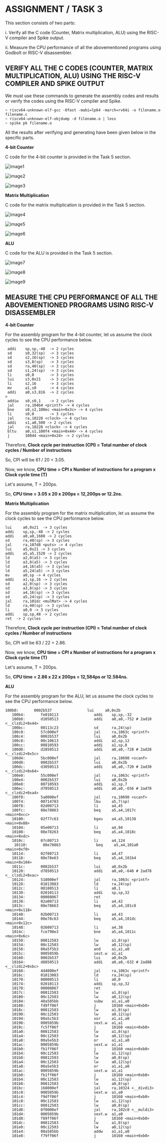 # ASSIGNMENT / TASK 3 #

This section consists of two parts:

i. Verify all the C code (Counter, Matrix multiplication, ALU) using the RISC-V compiler and Spike output.

ii. Measure the CPU performance of all the abovementioned programs using Godbolt or RISC-V disassembler.

## VERIFY ALL THE C CODES (COUNTER, MATRIX MULTIPLICATION, ALU) USING THE RISC-V COMPILER AND SPIKE OUTPUT ##

We must use these commands to generate the assembly codes and results or verify the codes using the RISC-V compiler and Spike.
```
~ riscv64-unknown-elf-gcc -Ofast -mabi=lp64 -march=rv64i -o filename.o filename.c
~ riscv64-unknown-elf-objdump -d filename.o | less
~ spike pk filename.o
```
All the results after verifying and generating have been given below in the specific parts.

**4-bit Counter**

 C code for the 4-bit counter is provided in the Task 5 section. 

![image1](/week2/task5/RISCV_commands_counter.png)

![image2](/week2/task5/counter_assembly.png)

![image3](/week2/task5/spike_output_counter.png)


**Matrix Multiplication**

 C code for the matrix multiplication is provided in the Task 5 section. 

![image4](/week2/task5/RISCV_commands_matmul.png)

![image5](/week2/task5/matmul_assembly.png)

![image6](/week2/task5/spike_output_matmul.png)

**ALU**

 C code for the ALU is provided in the Task 5 section. 

![image7](/week2/task5/RISCV_commands_ALU.png)

![image8](/week2/task5/ALU_assembly.png)

![image9](/week2/task5/spike_output_ALU.png)

## MEASURE THE CPU PERFORMANCE OF ALL THE ABOVEMENTIONED PROGRAMS USING RISC-V DISASSEMBLER ##

**4-bit Counter**

For the assembly program for the 4-bit counter, let us assume the clock cycles to see the CPU performance below.
```
 addi    sp,sp,-48  -> 2 cycles
 sd      s0,32(sp)  -> 3 cycles
 sd      s2,16(sp)  -> 3 cycles
 sd      s3,8(sp)   -> 3 cycles
 sd      ra,40(sp)  -> 3 cycles
 sd      s1,24(sp)  -> 3 cycles
 li      s0,0       -> 3 cycles
 lui     s3,0x21    -> 3 cycles
 li      s2,16      -> 3 cycles
 mv      a1,s0      -> 4 cycles
 addi    a0,s3,816  -> 2 cycles
>
 addiw   s0,s0,1    -> 2 cycles
 jal     ra,104b4 <printf> -> 4 cycles
 bne     s0,s2,100ec <main+0x3c> -> 4 cycles
 li      s0,0       -> 3 cycles
 jal     ra,10228 <clock> -> 4 cycles
 addi    s1,a0,500 -> 2 cycles
 jal     ra,10228 <clock> -> 4 cycles
 bltu    a0,s1,100f4 <main+0x44> -> 4 cycles
 j       100d4 <main+0x24> -> 2 cycles
```
Therefore, 
**Clock cycle per instruction (CPI) = Total number of clock cycles / Number of instructions**

So, CPI will be 61 / 20 = 3.05.

Now, we know, **CPU time = CPI x Number of instructions for a program x Clock cycle time (T)**

Let's assume, T = 200ps.

So, **CPU time = 3.05 x 20 x 200ps = 12,200ps or 12.2ns.**

**Matrix Multiplication**

For the assembly program for the matrix multiplication, let us assume the clock cycles to see the CPU performance below.
```
lui     a0,0x21  -> 3 cycles
addi    sp,sp,-48 -> 2 cycles
addi    a0,a0,1608 -> 2 cycles
sd      ra,40(sp) -> 3 cycles
jal     ra,107d8 <puts> -> 4 cycles
lui     a5,0x21 -> 3 cycles
addi    a5,a5,1520 -> 2 cycles
ld      a2,0(a5) -> 3 cycles
ld      a3,8(a5) -> 3 cycles
ld      a4,16(a5) -> 3 cycles
ld      a5,24(a5) -> 3 cycles
mv      a0,sp -> 4 cycles
addi    a1,sp,16 -> 2 cycles
sd      a2,0(sp) -> 3 cycles
sd      a3,8(sp) -> 3 cycles
sd      a4,16(sp) -> 3 cycles
sd      a5,24(sp) -> 3 cycles
jal     ra,101dc <mulMat> -> 4 cycles
ld      ra,40(sp) -> 3 cycles
li      a0,0 -> 3 cycles
addi    sp,sp,48 -> 2 cycles
ret  -> 2 cycles
```
Therefore, 
**Clock cycle per instruction (CPI) = Total number of clock cycles / Number of instructions**

So, CPI will be 63 / 22 = 2.86.

Now, we know, **CPU time = CPI x Number of instructions for a program x Clock cycle time (T)**

Let's assume, T = 200ps.

So, **CPU time = 2.86 x 22 x 200ps = 12,584ps or 12.584ns.**

**ALU**

For the assembly program for the ALU, let us assume the clock cycles to see the CPU performance below.
```
100b0:       0002b537                lui     a0,0x2b
   100b4:       fe010113                addi    sp,sp,-32
   100b8:       d1050513                addi    a0,a0,-752 # 2ad10 <__clzdi2+0x44>
   100bc:       00113c23                sd      ra,24(sp)
   100c0:       57c000ef                jal     ra,1063c <printf>
   100c4:       0002b537                lui     a0,0x2b
   100c8:       00c10613                addi    a2,sp,12
   100cc:       00810593                addi    a1,sp,8
   100d0:       d2850513                addi    a0,a0,-728 # 2ad28 <__clzdi2+0x5c>
   100d4:       5bc000ef                jal     ra,10690 <scanf>
   100d8:       0002b537                lui     a0,0x2b
   100dc:       d3050513                addi    a0,a0,-720 # 2ad30 <__clzdi2+0x64>
   100e0:       55c000ef                jal     ra,1063c <printf>
   100e4:       0002b537                lui     a0,0x2b
   100e8:       00710593                addi    a1,sp,7
   100ec:       d7050513                addi    a0,a0,-656 # 2ad70 <__clzdi2+0xa4>
   100f0:       5a0000ef                jal     ra,10690 <scanf>
   100f4:       00714783                lbu     a5,7(sp)
   100f8:       02d00713                li      a4,45
   100fc:       08e78063                beq     a5,a4,1017c <main+0xcc>
   10100:       02f77c63                bgeu    a4,a5,10138 <main+0x88>
   10104:       05e00713                li      a4,94
   10108:       08e78263                beq     a5,a4,1018c <main+0xdc>
   1010c:       07c00713                li      a4,124
    10110:       08e78863                beq     a5,a4,101a0 <main+0xf0>
   10114:       02f00713                li      a4,47
   10118:       08e78e63                beq     a5,a4,101b4 <main+0x104>
   1011c:       0002b537                lui     a0,0x2b
   10120:       d7850513                addi    a0,a0,-648 # 2ad78 <__clzdi2+0xac>
   10124:       518000ef                jal     ra,1063c <printf>
   10128:       01813083                ld      ra,24(sp)
   1012c:       00100513                li      a0,1
   10130:       02010113                addi    sp,sp,32
   10134:       00008067                ret
   10138:       02a00713                li      a4,42
   1013c:       08e78663                beq     a5,a4,101c8 <main+0x118>
   10140:       02b00713                li      a4,43
   10144:       08e78c63                beq     a5,a4,101dc <main+0x12c>
   10148:       02600713                li      a4,38
   1014c:       fce798e3                bne     a5,a4,1011c <main+0x6c>
   10150:       00812583                lw      a1,8(sp)
   10154:       00c12503                lw      a0,12(sp)
   10158:       00a5f5b3                and     a1,a1,a0
   1015c:       0005859b                sext.w  a1,a1
   10160:       0002b537                lui     a0,0x2b
   10164:       d8850513                addi    a0,a0,-632 # 2ad88 <__clzdi2+0xbc>
   10168:       4d4000ef                jal     ra,1063c <printf>
   1016c:       01813083                ld      ra,24(sp)
   10170:       00000513                li      a0,0
   10174:       02010113                addi    sp,sp,32
   10178:       00008067                ret
   1017c:       00812583                lw      a1,8(sp)
   10180:       00c12503                lw      a0,12(sp)
   10184:       40a585bb                subw    a1,a1,a0
   10188:       fd9ff06f                j       10160 <main+0xb0>
   1018c:       00812583                lw      a1,8(sp)
   10190:       00c12503                lw      a0,12(sp)
   10194:       00a5c5b3                xor     a1,a1,a0
   10198:       0005859b                sext.w  a1,a1
   1019c:       fc5ff06f                j       10160 <main+0xb0>
   101a0:       00812583                lw      a1,8(sp)
   101a4:       00c12503                lw      a0,12(sp)
   101a8:       00a5e5b3                or      a1,a1,a0
   101ac:       0005859b                sext.w  a1,a1
   101b0:       fb1ff06f                j       10160 <main+0xb0>
   101b4:       00c12583                lw      a1,12(sp)
   101b8:       00812503                lw      a0,8(sp)
   101a4:       00c12503                lw      a0,12(sp)
   101a8:       00a5e5b3                or      a1,a1,a0
   101ac:       0005859b                sext.w  a1,a1
   101b0:       fb1ff06f                j       10160 <main+0xb0>
   101b4:       00c12583                lw      a1,12(sp)
   101b8:       00812503                lw      a0,8(sp)
   101bc:       168000ef                jal     ra,10324 <__divdi3>
   101c0:       0005059b                sext.w  a1,a0
   101c4:       f9dff06f                j       10160 <main+0xb0>
   101c8:       00c12583                lw      a1,12(sp)
   101cc:       00812503                lw      a0,8(sp)
   101d0:       0f0000ef                jal     ra,102c0 <__muldi3>
   101d4:       0005059b                sext.w  a1,a0
   101d8:       f89ff06f                j       10160 <main+0xb0>
   101dc:       00812583                lw      a1,8(sp)
   101e0:       00c12503                lw      a0,12(sp)
   101e4:       00a585bb                addw    a1,a1,a0
   101e8:       f79ff06f                j       10160 <main+0xb0>

```
